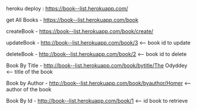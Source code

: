 
heroku deploy : https://book--list.herokuapp.com/


get All Books - https://book--list.herokuapp.com/book

createBook - https://book--list.herokuapp.com/book/create/

updateBook - http://book--list.herokuapp.com/book/3 <-- book id to update

deleteBook - http://book--list.herokuapp.com/book/2 <-- book id to delete

Book By Title - http://book--list.herokuapp.com/book/bytitle/The Odyddey <-- title of the book

Book by Author - http://book--list.herokuapp.com/book/byauthor/Homer <-- author of the book

Book By Id - http://book--list.herokuapp.com/book/1 <-- id book to retrieve